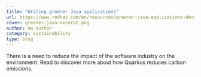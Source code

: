 ```yaml
---
title: "Writing greener Java applications"
url: https://www.redhat.com/en/resources/greener-java-applications-detail
cover: greener-java-excerpt.png
author: no author
category: sustainability
type: blog
---
```


There is a need to reduce the impact of the software industry on the environment. Read to discover more about how Quarkus reduces carbon emissions.